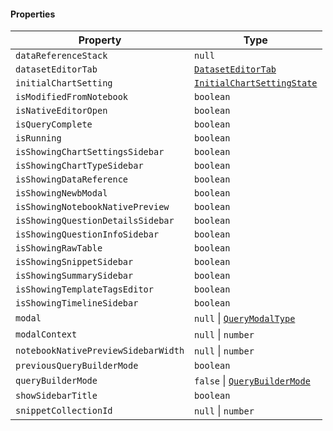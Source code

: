 #### Properties

| Property                                                                           | Type                                                                 |
| ---------------------------------------------------------------------------------- | -------------------------------------------------------------------- |
| <a id="datareferencestack"></a> `dataReferenceStack`                               | `null`                                                               |
| <a id="dataseteditortab"></a> `datasetEditorTab`                                   | [`DatasetEditorTab`](./api_html/DatasetEditorTab.md)                 |
| <a id="initialchartsetting"></a> `initialChartSetting`                             | [`InitialChartSettingState`](./api_html/InitialChartSettingState.md) |
| <a id="ismodifiedfromnotebook"></a> `isModifiedFromNotebook`                       | `boolean`                                                            |
| <a id="isnativeeditoropen"></a> `isNativeEditorOpen`                               | `boolean`                                                            |
| <a id="isquerycomplete"></a> `isQueryComplete`                                     | `boolean`                                                            |
| <a id="isrunning"></a> `isRunning`                                                 | `boolean`                                                            |
| <a id="isshowingchartsettingssidebar"></a> `isShowingChartSettingsSidebar`         | `boolean`                                                            |
| <a id="isshowingcharttypesidebar"></a> `isShowingChartTypeSidebar`                 | `boolean`                                                            |
| <a id="isshowingdatareference"></a> `isShowingDataReference`                       | `boolean`                                                            |
| <a id="isshowingnewbmodal"></a> `isShowingNewbModal`                               | `boolean`                                                            |
| <a id="isshowingnotebooknativepreview"></a> `isShowingNotebookNativePreview`       | `boolean`                                                            |
| <a id="isshowingquestiondetailssidebar"></a> `isShowingQuestionDetailsSidebar`     | `boolean`                                                            |
| <a id="isshowingquestioninfosidebar"></a> `isShowingQuestionInfoSidebar`           | `boolean`                                                            |
| <a id="isshowingrawtable"></a> `isShowingRawTable`                                 | `boolean`                                                            |
| <a id="isshowingsnippetsidebar"></a> `isShowingSnippetSidebar`                     | `boolean`                                                            |
| <a id="isshowingsummarysidebar"></a> `isShowingSummarySidebar`                     | `boolean`                                                            |
| <a id="isshowingtemplatetagseditor"></a> `isShowingTemplateTagsEditor`             | `boolean`                                                            |
| <a id="isshowingtimelinesidebar"></a> `isShowingTimelineSidebar`                   | `boolean`                                                            |
| <a id="modal"></a> `modal`                                                         | `null` \| [`QueryModalType`](./api_html/QueryModalType.md)           |
| <a id="modalcontext"></a> `modalContext`                                           | `null` \| `number`                                                   |
| <a id="notebooknativepreviewsidebarwidth"></a> `notebookNativePreviewSidebarWidth` | `null` \| `number`                                                   |
| <a id="previousquerybuildermode"></a> `previousQueryBuilderMode`                   | `boolean`                                                            |
| <a id="querybuildermode"></a> `queryBuilderMode`                                   | `false` \| [`QueryBuilderMode`](./api_html/QueryBuilderMode.md)      |
| <a id="showsidebartitle"></a> `showSidebarTitle`                                   | `boolean`                                                            |
| <a id="snippetcollectionid"></a> `snippetCollectionId`                             | `null` \| `number`                                                   |
